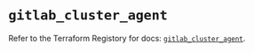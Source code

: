 # `gitlab_cluster_agent`

Refer to the Terraform Registory for docs: [`gitlab_cluster_agent`](https://registry.terraform.io/providers/gitlabhq/gitlab/16.7.0/docs/resources/cluster_agent).
